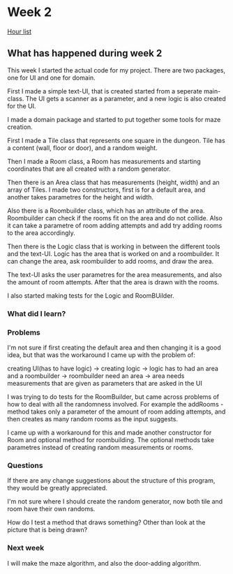# Week 2

[Hour list](https://github.com/apndx/DenMaker/blob/master/Documentation/hours.md)


## What has happened during week 2

This week I started the actual code for my project. There are two packages, one for UI and one for domain.

First I made a simple text-UI, that is created started from a seperate main-class. The UI gets a scanner as a parameter, and a new logic is also created for the UI.

I made a domain package and started to put together some tools for maze creation.

First I made a Tile class that represents one square in the dungeon. Tile has a content (wall, floor or door), and a random weight.

Then I made a Room class, a Room has measurements and starting coordinates that are all created with a random generator.

Then there is an Area class that has measurements (height, width) and an array of Tiles. I made two constructors, first is for a default area, and another takes parametres for the height and width.

Also there is a Roombuilder class, which has an attribute of the area. Roombuilder can check if the rooms fit on the area and do not collide. Also it can take a parametre of room adding attempts and add try adding rooms to the area accordingly.

Then there is the Logic class that is working in between the different tools and the text-UI. Logic has the area that is worked on and a roombuilder. It can change the area, ask roombuilder to add rooms, and draw the area.

The text-UI asks the user parametres for the area measurements, and also the amount of room attempts. After that the area is drawn with the rooms.

I also started making tests for the Logic and RoomBUilder.


### What did I learn?
 

### Problems

I'm not sure if first creating the default area and then changing it is a good idea, but that was the workaround I came up with the problem of:

creating UI(has to have logic) -> creating logic -> logic has to had an area and a roombuilder -> roombuilder need an area -> area needs measurements that are given as parameters that are asked in the UI

I was trying to do tests for the RoomBuilder, but came across problems of how to deal with all the randomness involved. For example the addRooms -method takes only a parameter of the amount of room adding attempts, and then creates as many random rooms as the input suggests.

I came up with a workaround for this and made another constructor for Room and optional method for roombuilding. The optional methods take parametres instead of creating random measurements or rooms.

### Questions

If there are any change suggestions about the structure of this program, they would be greatly appreciated.

I'm not sure where I should create the random generator, now both tile and room have their own randoms.

How do I test a method that draws something? Other than look at the picture that is being drawn?

### Next week

I will make the maze algorithm, and also the door-adding algorithm.



